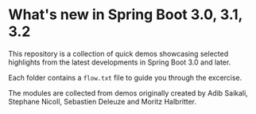 # What's new in Spring Boot 3.0, 3.1, 3.2
This repository is a collection of quick demos showcasing selected highlights from the latest developments in Spring Boot 3.0 and later.

Each folder contains a `flow.txt` file to guide you through the excercise.

The modules are collected from demos originally created by Adib Saikali, Stephane Nicoll, Sebastien Deleuze and Moritz Halbritter.

